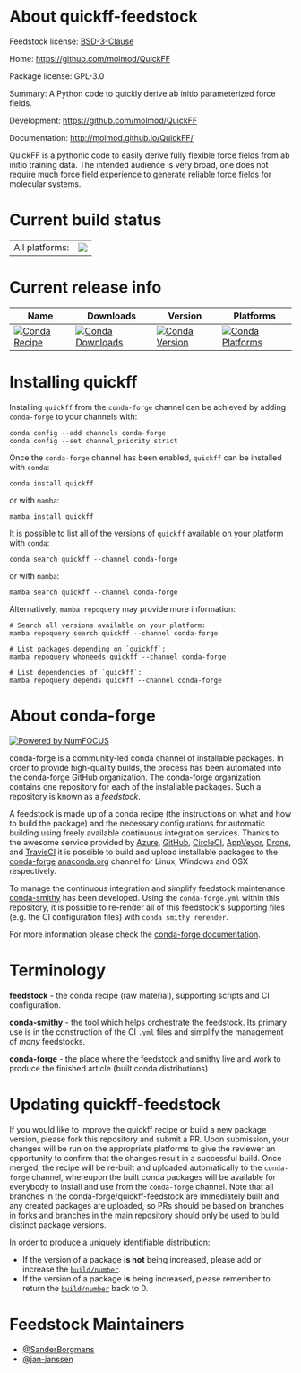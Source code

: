 About quickff-feedstock
=======================

Feedstock license: [BSD-3-Clause](https://github.com/conda-forge/quickff-feedstock/blob/main/LICENSE.txt)

Home: https://github.com/molmod/QuickFF

Package license: GPL-3.0

Summary: A Python code to quickly derive ab initio parameterized force fields.

Development: https://github.com/molmod/QuickFF

Documentation: http://molmod.github.io/QuickFF/

QuickFF is a pythonic code to easily derive fully flexible force fields from ab
initio training data. The intended audience is very broad, one does not require
much force field experience to generate reliable force fields for molecular
systems.


Current build status
====================


<table><tr><td>All platforms:</td>
    <td>
      <a href="https://dev.azure.com/conda-forge/feedstock-builds/_build/latest?definitionId=9249&branchName=main">
        <img src="https://dev.azure.com/conda-forge/feedstock-builds/_apis/build/status/quickff-feedstock?branchName=main">
      </a>
    </td>
  </tr>
</table>

Current release info
====================

| Name | Downloads | Version | Platforms |
| --- | --- | --- | --- |
| [![Conda Recipe](https://img.shields.io/badge/recipe-quickff-green.svg)](https://anaconda.org/conda-forge/quickff) | [![Conda Downloads](https://img.shields.io/conda/dn/conda-forge/quickff.svg)](https://anaconda.org/conda-forge/quickff) | [![Conda Version](https://img.shields.io/conda/vn/conda-forge/quickff.svg)](https://anaconda.org/conda-forge/quickff) | [![Conda Platforms](https://img.shields.io/conda/pn/conda-forge/quickff.svg)](https://anaconda.org/conda-forge/quickff) |

Installing quickff
==================

Installing `quickff` from the `conda-forge` channel can be achieved by adding `conda-forge` to your channels with:

```
conda config --add channels conda-forge
conda config --set channel_priority strict
```

Once the `conda-forge` channel has been enabled, `quickff` can be installed with `conda`:

```
conda install quickff
```

or with `mamba`:

```
mamba install quickff
```

It is possible to list all of the versions of `quickff` available on your platform with `conda`:

```
conda search quickff --channel conda-forge
```

or with `mamba`:

```
mamba search quickff --channel conda-forge
```

Alternatively, `mamba repoquery` may provide more information:

```
# Search all versions available on your platform:
mamba repoquery search quickff --channel conda-forge

# List packages depending on `quickff`:
mamba repoquery whoneeds quickff --channel conda-forge

# List dependencies of `quickff`:
mamba repoquery depends quickff --channel conda-forge
```


About conda-forge
=================

[![Powered by
NumFOCUS](https://img.shields.io/badge/powered%20by-NumFOCUS-orange.svg?style=flat&colorA=E1523D&colorB=007D8A)](https://numfocus.org)

conda-forge is a community-led conda channel of installable packages.
In order to provide high-quality builds, the process has been automated into the
conda-forge GitHub organization. The conda-forge organization contains one repository
for each of the installable packages. Such a repository is known as a *feedstock*.

A feedstock is made up of a conda recipe (the instructions on what and how to build
the package) and the necessary configurations for automatic building using freely
available continuous integration services. Thanks to the awesome service provided by
[Azure](https://azure.microsoft.com/en-us/services/devops/), [GitHub](https://github.com/),
[CircleCI](https://circleci.com/), [AppVeyor](https://www.appveyor.com/),
[Drone](https://cloud.drone.io/welcome), and [TravisCI](https://travis-ci.com/)
it is possible to build and upload installable packages to the
[conda-forge](https://anaconda.org/conda-forge) [anaconda.org](https://anaconda.org/)
channel for Linux, Windows and OSX respectively.

To manage the continuous integration and simplify feedstock maintenance
[conda-smithy](https://github.com/conda-forge/conda-smithy) has been developed.
Using the ``conda-forge.yml`` within this repository, it is possible to re-render all of
this feedstock's supporting files (e.g. the CI configuration files) with ``conda smithy rerender``.

For more information please check the [conda-forge documentation](https://conda-forge.org/docs/).

Terminology
===========

**feedstock** - the conda recipe (raw material), supporting scripts and CI configuration.

**conda-smithy** - the tool which helps orchestrate the feedstock.
                   Its primary use is in the construction of the CI ``.yml`` files
                   and simplify the management of *many* feedstocks.

**conda-forge** - the place where the feedstock and smithy live and work to
                  produce the finished article (built conda distributions)


Updating quickff-feedstock
==========================

If you would like to improve the quickff recipe or build a new
package version, please fork this repository and submit a PR. Upon submission,
your changes will be run on the appropriate platforms to give the reviewer an
opportunity to confirm that the changes result in a successful build. Once
merged, the recipe will be re-built and uploaded automatically to the
`conda-forge` channel, whereupon the built conda packages will be available for
everybody to install and use from the `conda-forge` channel.
Note that all branches in the conda-forge/quickff-feedstock are
immediately built and any created packages are uploaded, so PRs should be based
on branches in forks and branches in the main repository should only be used to
build distinct package versions.

In order to produce a uniquely identifiable distribution:
 * If the version of a package **is not** being increased, please add or increase
   the [``build/number``](https://docs.conda.io/projects/conda-build/en/latest/resources/define-metadata.html#build-number-and-string).
 * If the version of a package **is** being increased, please remember to return
   the [``build/number``](https://docs.conda.io/projects/conda-build/en/latest/resources/define-metadata.html#build-number-and-string)
   back to 0.

Feedstock Maintainers
=====================

* [@SanderBorgmans](https://github.com/SanderBorgmans/)
* [@jan-janssen](https://github.com/jan-janssen/)

